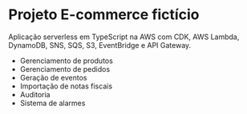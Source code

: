 # Projeto E-commerce fictício

Aplicação serverless em TypeScript na AWS com CDK, AWS Lambda, DynamoDB, SNS, SQS, S3, EventBridge e API Gateway.

- Gerenciamento de produtos
- Gerenciamento de pedidos
- Geração de eventos
- Importação de notas fiscais
- Auditoria
- Sistema de alarmes

